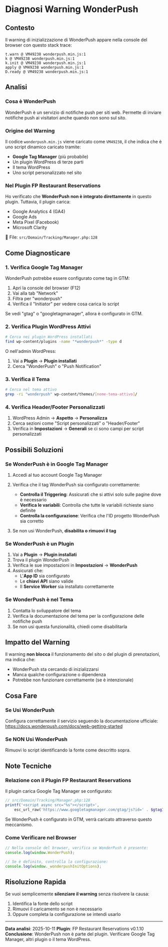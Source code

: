 # Diagnosi Warning WonderPush

## Contesto
Il warning di inizializzazione di WonderPush appare nella console del browser con questo stack trace:

```
t.warn @ VM49238 wonderpush.min.js:1
k @ VM49238 wonderpush.min.js:1
k.init @ VM49238 wonderpush.min.js:1
apply @ VM49238 wonderpush.min.js:1
D.ready @ VM49238 wonderpush.min.js:1
```

## Analisi

### Cosa è WonderPush
WonderPush è un servizio di notifiche push per siti web. Permette di inviare notifiche push ai visitatori anche quando non sono sul sito.

### Origine del Warning
Il codice `wonderpush.min.js` viene caricato come `VM49238`, il che indica che è uno script dinamico caricato tramite:
- **Google Tag Manager** (più probabile)
- Un plugin WordPress di terze parti
- Il tema WordPress
- Uno script personalizzato nel sito

### Nel Plugin FP Restaurant Reservations
Ho verificato che **WonderPush non è integrato direttamente** in questo plugin. Tuttavia, il plugin carica:
- Google Analytics 4 (GA4)
- Google Ads
- Meta Pixel (Facebook)
- Microsoft Clarity

📍 File: `src/Domain/Tracking/Manager.php:128`

## Come Diagnosticare

### 1. Verifica Google Tag Manager
WonderPush potrebbe essere configurato come tag in GTM:

1. Apri la console del browser (F12)
2. Vai alla tab "Network"
3. Filtra per "wonderpush"
4. Verifica il "Initiator" per vedere cosa carica lo script

Se vedi "gtag" o "googletagmanager", allora è configurato in GTM.

### 2. Verifica Plugin WordPress Attivi
```bash
# Cerca nei plugin WordPress installati
find wp-content/plugins -name "*wonderpush*" -type d
```

O nell'admin WordPress:
1. Vai a **Plugin** → **Plugin installati**
2. Cerca "WonderPush" o "Push Notification"

### 3. Verifica il Tema
```bash
# Cerca nel tema attivo
grep -ri "wonderpush" wp-content/themes/[nome-tema-attivo]/
```

### 4. Verifica Header/Footer Personalizzati
1. WordPress Admin → **Aspetto** → **Personalizza**
2. Cerca sezioni come "Script personalizzati" o "Header/Footer"
3. Verifica in **Impostazioni** → **Generali** se ci sono campi per script personalizzati

## Possibili Soluzioni

### Se WonderPush è in Google Tag Manager

1. Accedi al tuo account Google Tag Manager
2. Verifica che il tag WonderPush sia configurato correttamente:
   - **Controlla il Triggering**: Assicurati che si attivi solo sulle pagine dove è necessario
   - **Verifica le variabili**: Controlla che tutte le variabili richieste siano definite
   - **Controlla la configurazione**: Verifica che l'ID progetto WonderPush sia corretto

3. Se non usi WonderPush, **disabilita o rimuovi il tag**

### Se WonderPush è un Plugin

1. Vai a **Plugin** → **Plugin installati**
2. Trova il plugin WonderPush
3. Verifica le sue impostazioni in **Impostazioni** → **WonderPush**
4. Assicurati che:
   - L'**App ID** sia configurato
   - Le **chiavi API** siano valide
   - Il **Service Worker** sia installato correttamente

### Se WonderPush è nel Tema

1. Contatta lo sviluppatore del tema
2. Verifica la documentazione del tema per la configurazione delle notifiche push
3. Se non usi questa funzionalità, chiedi come disabilitarla

## Impatto del Warning

Il warning **non blocca** il funzionamento del sito o del plugin di prenotazioni, ma indica che:
- WonderPush sta cercando di inizializzarsi
- Manca qualche configurazione o dipendenza
- Potrebbe non funzionare correttamente (se è intenzionale)

## Cosa Fare

### Se Usi WonderPush
Configura correttamente il servizio seguendo la documentazione ufficiale:
https://docs.wonderpush.com/docs/web-getting-started

### Se NON Usi WonderPush
Rimuovi lo script identificando la fonte come descritto sopra.

## Note Tecniche

### Relazione con il Plugin FP Restaurant Reservations
Il plugin carica Google Tag Manager se configurato:
```php
// src/Domain/Tracking/Manager.php:128
printf('<script async src="%s"></script>', 
    esc_url_raw('https://www.googletagmanager.com/gtag/js?id=' . $gtagId));
```

Se WonderPush è configurato in GTM, verrà caricato attraverso questo meccanismo.

### Come Verificare nel Browser
```javascript
// Nella console del browser, verifica se WonderPush è presente:
console.log(window.WonderPush);

// Se è definito, controlla la configurazione:
console.log(window._wonderpushInitOptions);
```

## Risoluzione Rapida

Se vuoi semplicemente **silenziare il warning** senza risolvere la causa:

1. Identifica la fonte dello script
2. Rimuovi il caricamento se non è necessario
3. Oppure completa la configurazione se intendi usarlo

---

**Data analisi**: 2025-10-11
**Plugin**: FP Restaurant Reservations v0.1.10
**Conclusione**: WonderPush non è parte del plugin. Verificare Google Tag Manager, altri plugin o il tema WordPress.

